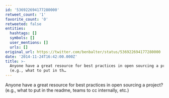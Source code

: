 ```yaml
---
id: '536922694177280000'
retweet_count: '1'
favorite_count: '0'
retweeted: false
entities:
  hashtags: []
  symbols: []
  user_mentions: []
  urls: []
original_url: https://twitter.com/benbalter/status/536922694177280000
date: '2014-11-24T16:42:00.000Z'
title: >-
  Anyone have a great resource for best practices in open sourcing a project?
  (e.g., what to put in th…
---
```


Anyone have a great resource for best practices in open sourcing a project? (e.g., what to put in the readme, teams to cc internally, etc.)